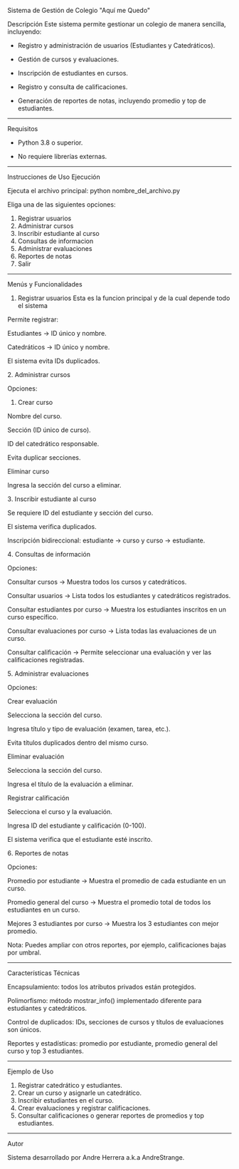 Sistema de Gestión de Colegio "Aquí me Quedo"

Descripción
Este sistema permite gestionar un colegio de manera sencilla, incluyendo:

- Registro y administración de usuarios (Estudiantes y       Catedráticos).

- Gestión de cursos y evaluaciones.

- Inscripción de estudiantes en cursos.

- Registro y consulta de calificaciones.

- Generación de reportes de notas, incluyendo promedio y top de estudiantes.

--------------------------------------------------------------

Requisitos

- Python 3.8 o superior.

- No requiere librerías externas.

--------------------------------------------------------------

Instrucciones de Uso
Ejecución

Ejecuta el archivo principal:
python nombre_del_archivo.py

Eliga una de las siguientes opciones:
1. Registrar usuarios
2. Administrar cursos
3. Inscribir estudiante al curso
4. Consultas de informacion
5. Administrar evaluaciones
6. Reportes de notas
0. Salir

--------------------------------------------------------------

Menús y Funcionalidades
1. Registrar usuarios
Esta es la funcion principal y de la cual depende todo el sistema

Permite registrar:

Estudiantes → ID único y nombre.

Catedráticos → ID único y nombre.

El sistema evita IDs duplicados.

2️. Administrar cursos

Opciones:

1. Crear curso

Nombre del curso.

Sección (ID único de curso).

ID del catedrático responsable.

Evita duplicar secciones.

Eliminar curso

Ingresa la sección del curso a eliminar.

3️. Inscribir estudiante al curso

Se requiere ID del estudiante y sección del curso.

El sistema verifica duplicados.

Inscripción bidireccional: estudiante → curso y curso → estudiante.

4️. Consultas de información

Opciones:

Consultar cursos → Muestra todos los cursos y catedráticos.

Consultar usuarios → Lista todos los estudiantes y catedráticos registrados.

Consultar estudiantes por curso → Muestra los estudiantes inscritos en un curso específico.

Consultar evaluaciones por curso → Lista todas las evaluaciones de un curso.

Consultar calificación → Permite seleccionar una evaluación y ver las calificaciones registradas.

5️. Administrar evaluaciones

Opciones:

Crear evaluación

Selecciona la sección del curso.

Ingresa título y tipo de evaluación (examen, tarea, etc.).

Evita títulos duplicados dentro del mismo curso.

Eliminar evaluación

Selecciona la sección del curso.

Ingresa el título de la evaluación a eliminar.

Registrar calificación

Selecciona el curso y la evaluación.

Ingresa ID del estudiante y calificación (0-100).

El sistema verifica que el estudiante esté inscrito.

6️. Reportes de notas

Opciones:

Promedio por estudiante → Muestra el promedio de cada estudiante en un curso.

Promedio general del curso → Muestra el promedio total de todos los estudiantes en un curso.

Mejores 3 estudiantes por curso → Muestra los 3 estudiantes con mejor promedio.

Nota: Puedes ampliar con otros reportes, por ejemplo, calificaciones bajas por umbral.

--------------------------------------------------------------

Características Técnicas

Encapsulamiento: todos los atributos privados están protegidos.

Polimorfismo: método mostrar_info() implementado diferente para estudiantes y catedráticos.

Control de duplicados: IDs, secciones de cursos y títulos de evaluaciones son únicos.

Reportes y estadísticas: promedio por estudiante, promedio general del curso y top 3 estudiantes.

--------------------------------------------------------------

Ejemplo de Uso

1. Registrar catedrático y estudiantes.
2. Crear un curso y asignarle un catedrático.
3. Inscribir estudiantes en el curso.
4. Crear evaluaciones y registrar calificaciones.
5. Consultar calificaciones o generar reportes de promedios y top estudiantes.

------------------------------------

Autor

Sistema desarrollado por Andre Herrera a.k.a AndreStrange.